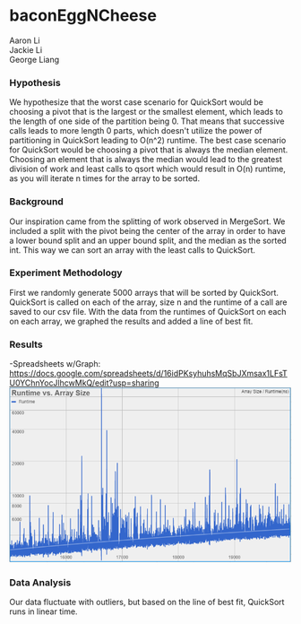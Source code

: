 # baconEggNCheese
Aaron Li
<br>
Jackie Li
<br>
George Liang
### Hypothesis
We hypothesize that the worst case scenario for QuickSort would be choosing a pivot that is the largest
or the smallest element, which leads to the length of one side of the partition being 0. That means that successive calls
leads to more length 0 parts, which doesn't utilize the power of partitioning in QuickSort leading to O(n^2) runtime. 
The best case scenario for QuickSort would be choosing a pivot that is always the median element. Choosing an element that
is always the median would lead to the greatest division of work and least calls to qsort which would result in O(n) runtime,
as you will iterate n times for the array to be sorted.

### Background
Our inspiration came from the splitting of work observed in MergeSort. We included a split with the pivot being the center of 
the array in order to have a lower bound split and an upper bound split, and the median as the sorted int. This way we can 
sort an array with the least calls to QuickSort.

### Experiment Methodology
First we randomly generate 5000 arrays that will be sorted by QuickSort. QuickSort is called on each of the array, size n and the
runtime of a call are saved to our csv file. With the data from the runtimes of QuickSort on each on each array, we graphed the results
and added a line of best fit.

### Results
-Spreadsheets w/Graph:
https://docs.google.com/spreadsheets/d/16idPKsyhuhsMqSbJXmsax1LFsTU0YChnYocJlhcwMkQ/edit?usp=sharing
![](img/resultGraph.PNG)

### Data Analysis
Our data fluctuate with outliers, but based on the line of best fit, QuickSort runs in linear time.
